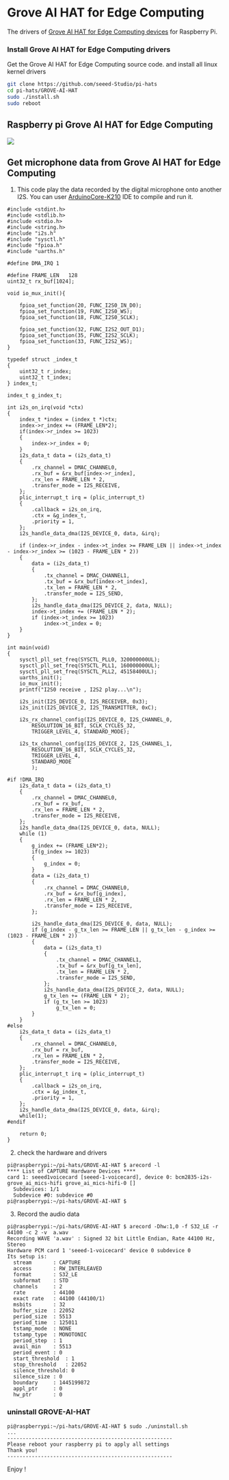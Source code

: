 # Grove AI HAT for Edge Computing


The drivers of [Grove AI HAT for Edge Computing devices](https://www.seeedstudio.com/Grove-AI-HAT-for-Edge-Computing-p-4026.html) for Raspberry Pi.

### Install Grove AI HAT for Edge Computing drivers
Get the Grove AI HAT for Edge Computing source code. and install all linux kernel drivers
```bash
git clone https://github.com/seeed-Studio/pi-hats
cd pi-hats/GROVE-AI-HAT
sudo ./install.sh 
sudo reboot
```

## Raspberry pi Grove AI HAT for Edge Computing

[![](https://www.seeedstudio.site/media/catalog/product/cache/ef3164306500b1080e8560b2e8b5cc0f/1/0/102991187-preview_1.png)](https://www.seeedstudio.com/Grove-AI-HAT-for-Edge-Computing-p-4026.html)


## Get microphone data from Grove AI HAT for Edge Computing
1. This code play the data recorded by the digital microphone onto another I2S. You can user [ArduinoCore-K210](https://github.com/Seeed-Studio/ArduinoCore-k210) IDE to compile and run it.
```
#include <stdint.h>
#include <stdlib.h>
#include <stdio.h>
#include <string.h>
#include "i2s.h"
#include "sysctl.h"
#include "fpioa.h"
#include "uarths.h"

#define DMA_IRQ 1

#define FRAME_LEN   128
uint32_t rx_buf[1024];

void io_mux_init(){

    fpioa_set_function(20, FUNC_I2S0_IN_D0);
    fpioa_set_function(19, FUNC_I2S0_WS);
    fpioa_set_function(18, FUNC_I2S0_SCLK);

    fpioa_set_function(32, FUNC_I2S2_OUT_D1);
    fpioa_set_function(35, FUNC_I2S2_SCLK);
    fpioa_set_function(33, FUNC_I2S2_WS);
}

typedef struct _index_t
{
    uint32_t r_index;
    uint32_t t_index;
} index_t;

index_t g_index_t;

int i2s_on_irq(void *ctx)
{
    index_t *index = (index_t *)ctx;
    index->r_index += (FRAME_LEN*2);
    if(index->r_index >= 1023)
    {
        index->r_index = 0;
    }
    i2s_data_t data = (i2s_data_t)
    {
        .rx_channel = DMAC_CHANNEL0,
        .rx_buf = &rx_buf[index->r_index],
        .rx_len = FRAME_LEN * 2,
        .transfer_mode = I2S_RECEIVE,
    };
    plic_interrupt_t irq = (plic_interrupt_t)
    {
        .callback = i2s_on_irq,
        .ctx = &g_index_t,
        .priority = 1,
    };
    i2s_handle_data_dma(I2S_DEVICE_0, data, &irq);

    if (index->r_index - index->t_index >= FRAME_LEN || index->t_index - index->r_index >= (1023 - FRAME_LEN * 2))
    {
        data = (i2s_data_t)
        {
            .tx_channel = DMAC_CHANNEL1,
            .tx_buf = &rx_buf[index->t_index],
            .tx_len = FRAME_LEN * 2,
            .transfer_mode = I2S_SEND,
        };
        i2s_handle_data_dma(I2S_DEVICE_2, data, NULL);
        index->t_index += (FRAME_LEN * 2);
        if (index->t_index >= 1023)
            index->t_index = 0;
    }
}

int main(void)
{
    sysctl_pll_set_freq(SYSCTL_PLL0, 320000000UL);
    sysctl_pll_set_freq(SYSCTL_PLL1, 160000000UL);
    sysctl_pll_set_freq(SYSCTL_PLL2, 45158400UL);
    uarths_init();
    io_mux_init();
    printf("I2S0 receive , I2S2 play...\n");

    i2s_init(I2S_DEVICE_0, I2S_RECEIVER, 0x3);
    i2s_init(I2S_DEVICE_2, I2S_TRANSMITTER, 0xC);

    i2s_rx_channel_config(I2S_DEVICE_0, I2S_CHANNEL_0,
        RESOLUTION_16_BIT, SCLK_CYCLES_32,
        TRIGGER_LEVEL_4, STANDARD_MODE);

    i2s_tx_channel_config(I2S_DEVICE_2, I2S_CHANNEL_1,
        RESOLUTION_16_BIT, SCLK_CYCLES_32,
        TRIGGER_LEVEL_4,
        STANDARD_MODE
        );

#if !DMA_IRQ
    i2s_data_t data = (i2s_data_t)
    {
        .rx_channel = DMAC_CHANNEL0,
        .rx_buf = rx_buf,
        .rx_len = FRAME_LEN * 2,
        .transfer_mode = I2S_RECEIVE,
    };
    i2s_handle_data_dma(I2S_DEVICE_0, data, NULL);
    while (1)
    {
        g_index += (FRAME_LEN*2);
        if(g_index >= 1023)
        {
            g_index = 0;
        }
        data = (i2s_data_t)
        {
            .rx_channel = DMAC_CHANNEL0,
            .rx_buf = &rx_buf[g_index],
            .rx_len = FRAME_LEN * 2,
            .transfer_mode = I2S_RECEIVE,
        };

        i2s_handle_data_dma(I2S_DEVICE_0, data, NULL);
        if (g_index - g_tx_len >= FRAME_LEN || g_tx_len - g_index >= (1023 - FRAME_LEN * 2))
        {
            data = (i2s_data_t)
            {
                .tx_channel = DMAC_CHANNEL1,
                .tx_buf = &rx_buf[g_tx_len],
                .tx_len = FRAME_LEN * 2,
                .transfer_mode = I2S_SEND,
            };
            i2s_handle_data_dma(I2S_DEVICE_2, data, NULL);
            g_tx_len += (FRAME_LEN * 2);
            if (g_tx_len >= 1023)
                g_tx_len = 0;
        }
    }
#else
    i2s_data_t data = (i2s_data_t)
    {
        .rx_channel = DMAC_CHANNEL0,
        .rx_buf = rx_buf,
        .rx_len = FRAME_LEN * 2,
        .transfer_mode = I2S_RECEIVE,
    };
    plic_interrupt_t irq = (plic_interrupt_t)
    {
        .callback = i2s_on_irq,
        .ctx = &g_index_t,
        .priority = 1,
    };
    i2s_handle_data_dma(I2S_DEVICE_0, data, &irq);
    while(1);
#endif

    return 0;
}

```

2. check the hardware and drivers
```
pi@raspberrypi:~/pi-hats/GROVE-AI-HAT $ arecord -l
**** List of CAPTURE Hardware Devices ****
card 1: seeed1voicecard [seeed-1-voicecard], device 0: bcm2835-i2s-grove_ai_mics-hifi grove_ai_mics-hifi-0 []
  Subdevices: 1/1
  Subdevice #0: subdevice #0
pi@raspberrypi:~/pi-hats/GROVE-AI-HAT $
```
3. Record the audio data
```
pi@raspberrypi:~/pi-hats/GROVE-AI-HAT $ arecord -Dhw:1,0 -f S32_LE -r 44100 -c 2 -v  a.wav
Recording WAVE 'a.wav' : Signed 32 bit Little Endian, Rate 44100 Hz, Stereo
Hardware PCM card 1 'seeed-1-voicecard' device 0 subdevice 0
Its setup is:
  stream       : CAPTURE
  access       : RW_INTERLEAVED
  format       : S32_LE
  subformat    : STD
  channels     : 2
  rate         : 44100
  exact rate   : 44100 (44100/1)
  msbits       : 32
  buffer_size  : 22052
  period_size  : 5513
  period_time  : 125011
  tstamp_mode  : NONE
  tstamp_type  : MONOTONIC
  period_step  : 1
  avail_min    : 5513
  period_event : 0
  start_threshold  : 1
  stop_threshold   : 22052
  silence_threshold: 0
  silence_size : 0
  boundary     : 1445199872
  appl_ptr     : 0
  hw_ptr       : 0

```
### uninstall GROVE-AI-HAT

```
pi@raspberrypi:~/pi-hats/GROVE-AI-HAT $ sudo ./uninstall.sh 
...
------------------------------------------------------
Please reboot your raspberry pi to apply all settings
Thank you!
------------------------------------------------------
```


Enjoy !

